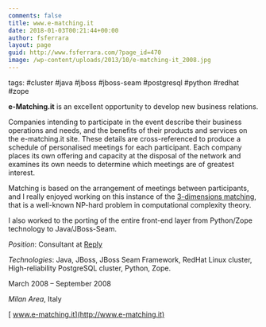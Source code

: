 ```yaml
---
comments: false
title: www.e-matching.it
date: 2018-01-03T00:21:44+00:00
author: fsferrara
layout: page
guid: http://www.fsferrara.com/?page_id=470
image: /wp-content/uploads/2013/10/e-matching-it_2008.jpg
---
```

tags: #cluster #java #jboss #jboss-seam #postgresql #python #redhat #zope

**e-Matching.it** is an excellent opportunity to develop new business relations.

Companies intending to participate in the event describe their business operations and needs, and the benefits of their products and services on the e-matching.it site. These details are cross-referenced to produce a schedule of personalised meetings for each participant. Each company places its own offering and capacity at the disposal of the network and examines its own needs to determine which meetings are of greatest interest.

Matching is based on the arrangement of meetings between participants, and I really enjoyed working on this instance of the [3-dimensions matching](http://en.wikipedia.org/wiki/3-dimensional_matching), that is a well-known NP-hard problem in computational complexity theory.

I also worked to the porting of the entire front-end layer from Python/Zope technology to Java/JBoss-Seam.

_Position_: Consultant at [Reply](http://www.reply.it/ "Reply")

_Technologies_: Java, JBoss, JBoss Seam Framework, RedHat Linux cluster, High-reliability PostgreSQL cluster, Python, Zope.

March 2008 – September 2008

_Milan Area_, Italy

[<i class="icon-external-link"></i>&nbsp;www.e-matching.it](http://www.e-matching.it)

